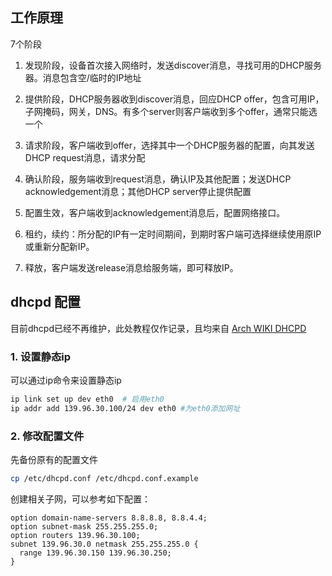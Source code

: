 ## 工作原理 ##

7个阶段

1. 发现阶段，设备首次接入网络时，发送discover消息，寻找可用的DHCP服务器。消息包含空/临时的IP地址

2. 提供阶段，DHCP服务器收到discover消息，回应DHCP offer，包含可用IP，子网掩码，网关，DNS。有多个server则客户端收到多个offer，通常只能选一个

3. 请求阶段，客户端收到offer，选择其中一个DHCP服务器的配置，向其发送DHCP request消息，请求分配

4. 确认阶段，服务端收到request消息，确认IP及其他配置；发送DHCP acknowledgement消息；其他DHCP server停止提供配置

5. 配置生效，客户端收到acknowledgement消息后，配置网络接口。

6. 租约，续约：所分配的IP有一定时间期间，到期时客户端可选择继续使用原IP或重新分配新IP。

7. 释放，客户端发送release消息给服务端，即可释放IP。

## dhcpd 配置 ##

目前dhcpd已经不再维护，此处教程仅作记录，且均来自 [Arch WIKI DHCPD](https://wiki.archlinux.org/title/Dhcpd)

### 1. 设置静态ip ###

可以通过ip命令来设置静态ip

```sh
ip link set up dev eth0  # 启用eth0
ip addr add 139.96.30.100/24 dev eth0 #为eth0添加网址
```

### 2. 修改配置文件 ###

先备份原有的配置文件

```sh
cp /etc/dhcpd.conf /etc/dhcpd.conf.example
```

创建相关子网，可以参考如下配置：

```
option domain-name-servers 8.8.8.8, 8.8.4.4;
option subnet-mask 255.255.255.0;
option routers 139.96.30.100;
subnet 139.96.30.0 netmask 255.255.255.0 {
  range 139.96.30.150 139.96.30.250;
}
```


